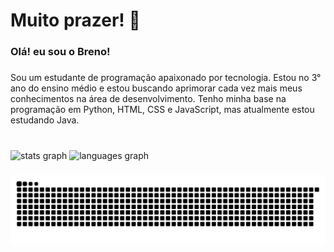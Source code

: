 <h1 align="left">Muito prazer! 👋</h1>

###

<h3 align="left">Olá!  eu sou o Breno!</h3>

###

<p align="left">Sou um estudante de programação apaixonado por tecnologia. Estou no 3° ano do ensino médio e estou buscando aprimorar cada vez mais meus conhecimentos na área de desenvolvimento. Tenho minha base na programação em Python, HTML, CSS e JavaScript, mas atualmente estou estudando Java.</p>

###

<br clear="both">

<div align="left">
  <img src="https://github-readme-stats.vercel.app/api?username=brenokas&hide_title=false&hide_rank=false&show_icons=true&include_all_commits=false&count_private=true&disable_animations=false&theme=apprentice&locale=en&hide_border=true&custom_title=My%20stats!" height="150" alt="stats graph"  />
  <img src="https://github-readme-stats.vercel.app/api/top-langs?username=brenokas&locale=en&hide_title=false&layout=compact&card_width=320&langs_count=6&theme=apprentice&hide_border=true" height="150" alt="languages graph"  />
</div>

###

<img src="https://raw.githubusercontent.com/brenokas/brenokas/output/snake.svg" alt="Snake animation" />

###
